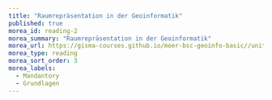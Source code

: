 ```yaml
---
title: "Raumrepräsentation in der Geoinformatik"
published: true
morea_id: reading-2
morea_summary: "Raumrepräsentation in der Geoinformatik"
morea_url: https://gisma-courses.github.io/moer-bsc-geoinfo-basic//unit02/unit02-01_reader_gi_raum.html
morea_type: reading
morea_sort_order: 3
morea_labels:
  - Mandantory
  - Grundlagen
---
```


